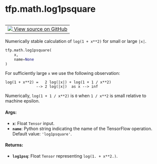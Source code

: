 <div itemscope itemtype="http://developers.google.com/ReferenceObject">
<meta itemprop="name" content="tfp.math.log1psquare" />
<meta itemprop="path" content="Stable" />
</div>

# tfp.math.log1psquare


<table class="tfo-notebook-buttons tfo-api" align="left">

<td>
  <a target="_blank" href="https://github.com/tensorflow/probability/blob/master/tensorflow_probability/python/math/numeric.py">
    <img src="https://www.tensorflow.org/images/GitHub-Mark-32px.png" />
    View source on GitHub
  </a>
</td></table>



Numerically stable calculation of `log(1 + x**2)` for small or large `|x|`.

``` python
tfp.math.log1psquare(
    x,
    name=None
)
```



<!-- Placeholder for "Used in" -->

For sufficiently large `x` we use the following observation:

```none
log(1 + x**2) =   2 log(|x|) + log(1 + 1 / x**2)
              --> 2 log(|x|)  as x --> inf
```

Numerically, `log(1 + 1 / x**2)` is `0` when `1 / x**2` is small relative to
machine epsilon.

#### Args:


* <b>`x`</b>: Float `Tensor` input.
* <b>`name`</b>: Python string indicating the name of the TensorFlow operation.
  Default value: `'log1psquare'`.


#### Returns:


* <b>`log1psq`</b>: Float `Tensor` representing `log(1. + x**2.)`.